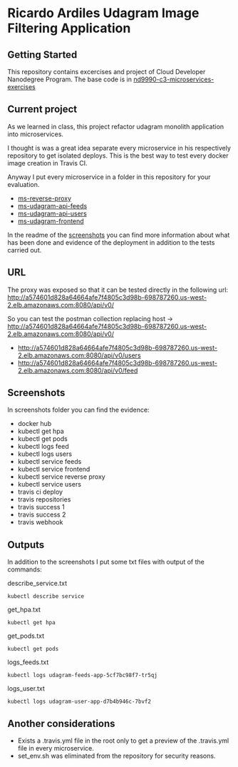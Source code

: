 # Ricardo Ardiles Udagram Image Filtering Application

## Getting Started

This repository contains excercises and project of Cloud Developer Nanodegree Program. The base code is in [nd9990-c3-microservices-exercises](https://github.com/udacity/nd9990-c3-microservices-exercises/tree/master/project)

## Current project

As we learned in class, this project refactor udagram monolith application into microservices.

I thought is was a great idea separate every microservice in his respectively repository to get isolated deploys. This is the best way to test every docker image creation in Travis CI.  

Anyway I put every microservice in a folder in this repository for your evaluation.  

* [ms-reverse-proxy](https://github.com/ricardiles/ms-udacity-reverse-proxy) 
* [ms-udagram-api-feeds](https://github.com/ricardiles/ms-udacity-api-feeds)
* [ms-udagram-api-users](https://github.com/ricardiles/ms-udacity-api-users)
* [ms-udagram-frontend](https://github.com/ricardiles/ms-udacity-frontend)


In the readme of the [screenshots](ht) you can find more information about what has been done and evidence of the deployment in addition to the tests carried out.

## URL
The proxy was exposed so that it can be tested directly in the following url:  
http://a574601d828a64664afe7f4805c3d98b-698787260.us-west-2.elb.amazonaws.com:8080/api/v0/

So you can test the postman collection replacing host -> http://a574601d828a64664afe7f4805c3d98b-698787260.us-west-2.elb.amazonaws.com:8080/api/v0/

* http://a574601d828a64664afe7f4805c3d98b-698787260.us-west-2.elb.amazonaws.com:8080/api/v0/users
* http://a574601d828a64664afe7f4805c3d98b-698787260.us-west-2.elb.amazonaws.com:8080/api/v0/feed


## Screenshots

In screenshots folder you can find the evidence:

* docker hub
* kubectl get hpa
* kubectl get pods
* kubectl logs feed
* kubectl logs users
* kubectl service feeds
* kubectl service frontend
* kubectl service reverse proxy
* kubectl service users
* travis ci deploy
* travis repositories
* travis success 1
* travis success 2
* travis webhook

## Outputs

In addition to the screenshots I put some txt files with output of the commands:

describe_service.txt
```
kubectl describe service
```

get_hpa.txt
```
kubectl get hpa
```

get_pods.txt
```
kubectl get pods
```

logs_feeds.txt
```
kubectl logs udagram-feeds-app-5cf7bc98f7-tr5qj
```
logs_user.txt
```
kubectl logs udagram-user-app-d7b4b946c-7bvf2
```


## Another considerations

* Exists a .travis.yml file in the root only to get a preview of the .travis.yml file in every microservice. 
* set_env.sh was eliminated from the repository for security reasons.